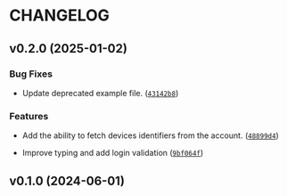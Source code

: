 # CHANGELOG

## v0.2.0 (2025-01-02)

### Bug Fixes

- Update deprecated example file.
  ([`43142b8`](https://github.com/davidsmfreire/watchpower-api/commit/43142b803ef2d15a0c8aa991680cac9628de6fcc))

### Features

- Add the ability to fetch devices identifiers from the account.
  ([`48899d4`](https://github.com/davidsmfreire/watchpower-api/commit/48899d400666864f8075cd7b42dfc5a51b3cff0a))

- Improve typing and add login validation
  ([`9bf064f`](https://github.com/davidsmfreire/watchpower-api/commit/9bf064fd7ff1f29856c89853fc0df9de0024d3d7))

## v0.1.0 (2024-06-01)
